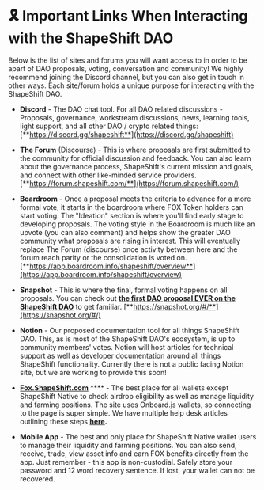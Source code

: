 # 🎗 Important Links When Interacting with the ShapeShift DAO

Below is the list of sites and forums you will want access to in order to be apart of DAO proposals, voting, conversation and community! We highly recommend joining the Discord channel, but you can also get in touch in other ways. Each site/forum holds a unique purpose for interacting with the ShapeShift DAO.&#x20;

* **Discord** - The DAO chat tool. For all DAO related discussions - Proposals, governance, workstream discussions, news, learning tools, light support, and all other DAO / crypto related things: [**https://discord.gg/shapeshift**](https://discord.gg/shapeshift)

&#x20;

* **The Forum** (Discourse) - This is where proposals are first submitted to the community for official discussion and feedback. You can also learn about the governance process, ShapeShift's current mission and goals, and connect with other like-minded service providers. [**https://forum.shapeshift.com/**](https://forum.shapeshift.com/)

&#x20;

* **Boardroom** - Once a proposal meets the criteria to advance for a more formal vote, it starts in the boardroom where FOX Token holders can start voting. The "Ideation" section is where you'll find early stage to developing proposals. The voting style in the Boardroom is much like an upvote (you can also comment) and helps show the greater DAO community what proposals are rising in interest. This will eventually replace The Forum (discourse) once activity between here and the forum reach parity or the consolidation is voted on. [**https://app.boardroom.info/shapeshift/overview**](https://app.boardroom.info/shapeshift/overview)

&#x20;

* **Snapshot** - This is where the final, formal voting happens on all proposals. You can check out [**the first DAO proposal EVER on the ShapeShift DAO**](https://snapshot.org/#/shapeshiftdao.eth/proposal/QmYiLNu4TToxSdNWxN8XENKnUQfHZGa5XRWgGpPfhXQ53i) to get familiar.  [**https://snapshot.org/#/**](https://snapshot.org/#/)

&#x20;

* **Notion** - Our proposed documentation tool for all things ShapeShift DAO. This, as is most of the ShapeShift DAO's ecosystem, is up to community members' votes. Notion will host articles for technical support as well as developer documentation around all things ShapeShift functionality. Currently there is not a public facing Notion site, but we are working to provide this soon!&#x20;

&#x20;

* [**Fox.ShapeShift.com**](http://fox.shapeshift.com/) **** - The best place for all wallets except ShapeShift Native to check airdrop eligibility as well as manage liquidity and farming positions. The site uses Onboard.js wallets, so connecting to the page is super simple. We have multiple help desk articles outlining these steps [**here**](https://shapeshift.zendesk.com/hc/en-us/categories/4405002053517-ShapeShift-DAO)**.**&#x20;

&#x20;

* **Mobile App** - The best and only place for ShapeShift Native wallet users to manage their liquidity and farming positions. You can also send, receive, trade, view asset info and earn FOX benefits directly from the app. Just remember - this app is non-custodial. Safely store your password and 12 word recovery sentence. If lost, your wallet can not be recovered.&#x20;

&#x20;
